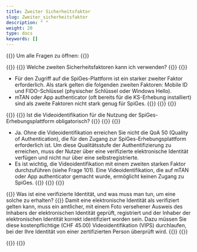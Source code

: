 ```yaml
---
title: Zweiter Sicherheitsfaktor 
slug: Zweiter_sicherheitsfaktor 
description: " "
weight: 20
type: docs
keywords: []
---
```


{{<faqBlock>}}
Um alle Fragen zu öffnen: {{<collapsibleGroupCommand groupId="Zweiter_sicherheitsfaktor">}}

{{<numberedList>}}
{{<listItem>}}
Welche zweiten Sicherheitsfaktoren kann ich verwenden?
{{<collapsibleBlock groupId="Zweiter_sicherheitsfaktor">}}
{{<markdowm>}}
- Für den Zugriff auf die SpiGes-Plattform ist ein starker zweiter Faktor erforderlich. Als stark gelten die folgenden zweiten Faktoren: Mobile ID und FIDO-Schlüssel (physischer Schlüssel oder Windows Hello).  
- mTAN oder App authenticator (oft bereits für die KS-Erhebung installiert) sind als zweite Faktoren nicht stark genug für SpiGes. 
{{</markdowm>}}
{{</collapsibleBlock>}}
{{</listItem>}}

{{<listItem>}}
{{<markdowm>}}
Ist die Videoidentifikation für die Nutzung der SpiGes-Erhebungsplattform obligatorisch?
{{</markdowm>}}
{{<collapsibleBlock groupId="Zweiter_sicherheitsfaktor">}}
{{<markdowm>}}
- Ja. Ohne die Videoidentifikation erreichen Sie nicht die QoA 50 (Quality of Authentication), die für den Zugang zur SpiGes-Erhebungsplattform erforderlich ist. Um diese Qualitätsstufe der Authentifizierung zu erreichen, muss der Nutzer über eine verifizierte elektronische Identität verfügen und nicht nur über eine selbstregistrierte.  
- Es ist wichtig, die Videoidentifikation mit einem zweiten starken Faktor durchzuführen (siehe Frage 101). Eine Videoidentifikation, die auf mTAN oder App authenticator gemacht wurde, ermöglicht keinen Zugang zu SpiGes.
{{</markdowm>}}
{{</collapsibleBlock>}}
{{</listItem>}}

{{<listItem>}}
Was ist eine verifizierte Identität, und was muss man tun, um eine solche zu erhalten?
{{<collapsibleBlock groupId="Zweiter_sicherheitsfaktor">}}
Damit eine elektronische Identität als verifiziert gelten kann, muss ein amtlicher, mit einem Foto versehener Ausweis des Inhabers der elektronischen Identität geprüft, registriert und der Inhaber der elektronischen Identität korrekt identifiziert worden sein. Dazu müssen Sie diese kostenpflichtige (CHF 45.00) Videoidentifikation (VIPS) durchlaufen, bei der Ihre Identität von einer zertifizierten Person überprüft wird.
{{</collapsibleBlock>}}
{{</listItem>}}

{{</numberedList>}}
{{</faqBlock>}}